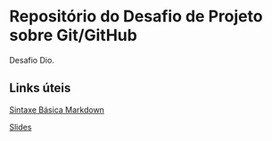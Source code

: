 # Repositório do Desafio de Projeto sobre Git/GitHub
Desafio Dio.

## Links úteis
[Sintaxe Básica Markdown](https://www.markdownguide.org/basic-syntax/)

[Slides](https://drive.google.com/file/d/1IZu0qohv1JOmxjEra1lknDiiStU68bl4/view)
